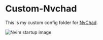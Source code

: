 # Custom-Nvchad

This is my custom config folder for [NvChad](https://nvchad.com/).

![Nvim startup image](https://i.imgur.com/a/4zhTGvy.jpg)
